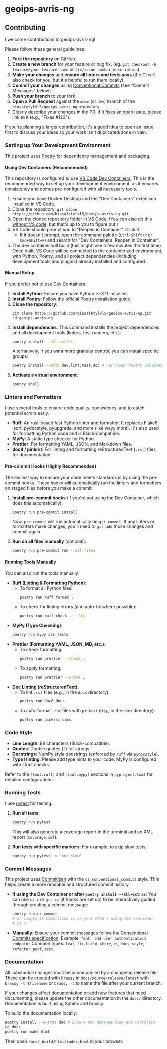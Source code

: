 # geoips-avris-ng


## Contributing

I welcome contributions to geoips-avris-ng!

Please follow these general guidelines:

1.  **Fork the repository** on GitHub.
2.  **Create a new branch** for your feature or bug fix. (eg. `git checkout -b feature/your-feature-name` or `fix/issue-number-description`)
3.  **Make your changes** and **ensure all linters and tests pass** (the CI will also check for you, but it's helpful to run them locally).
4.  **Commit your changes** using [Conventional Commits](https://www.conventionalcommits.org/) (see "Commit Messages" below).
5.  **Push your branch** to your fork.
6.  **Open a Pull Request** against the `main` (or `dev`) branch of the `biosafetylvl5/geoips-avris-ng` repository.
7.  Clearly describe your changes in the PR. If it fixes an open issue, please link to it (e.g., "Fixes #123").

If you're planning a larger contribution, it's a good idea to open an issue first to discuss your ideas so your work isn't duplicated/done in vain.

### Setting up Your Development Environment

This project uses [Poetry](https://python-poetry.org/) for dependency management and packaging.

#### Using Dev Containers (Recommended)

This repository is configured to use [VS Code Dev Containers](https://code.visualstudio.com/docs/devcontainers/containers). This is the recommended way to set up your development environment, as it ensures consistency and comes pre-configured with all necessary tools.

1.  Ensure you have Docker Desktop and the "Dev Containers" extension installed in VS Code.
2.  Clone the repository: `git clone https://github.com/biosafetylvl5/geoips-avris-ng.git`
3.  Open the cloned repository folder in VS Code. (You can also do this [without VS code](https://github.com/devcontainers/cli), but that's up to you to figure out.)
4.  VS Code should prompt you to "Reopen in Container". Click it.
    *   If it doesn't prompt, open the command palette (`Ctrl+Shift+P` or `Cmd+Shift+P`) and search for "Dev Containers: Reopen in Container".
5.  The dev container will build (this might take a few minutes the first time). Once built, VS Code will be connected to the containerized environment, with Python, Poetry, and all project dependencies (including development tools and plugins) already installed and configured.

#### Manual Setup

If you prefer not to use Dev Containers:

1.  **Install Python**: Ensure you have Python >=3.11 installed.
2.  **Install Poetry**: Follow the [official Poetry installation guide](https://python-poetry.org/docs/#installation).
3.  **Clone the repository**:
    ```bash
    git clone https://github.com/biosafetylvl5/geoips-avris-ng.git
    cd geoips-avris-ng
    ```
4.  **Install dependencies**: This command installs the project dependencies and all development tools (linters, test runners, etc.).
    ```bash
    poetry install --all-extras
    ```
    Alternatively, if you want more granular control, you can install specific groups:
    ```bash
    poetry install --with dev,lint,test,doc # For newer Poetry versions
    ```
5.  **Activate a virtual environment**:
    ```bash
    poetry shell
    ```

### Linters and Formatters

I use several tools to ensure code quality, consistency, and to catch potential errors early.

*   **Ruff**: An rust-based fast Python linter and formatter. It replaces Flake8, isort, pydocstyle, pyupgrade, and more (like wayy more). It's also used for formatting Python code and is Black-compatible.
*   **MyPy**: A static type checker for Python.
*   **Prettier**: For formatting YAML, JSON, and Markdown files.
*   **doc8 / pinkrst**: For linting and formatting reStructuredText (`.rst`) files for documentation.

#### Pre-commit Hooks (Highly Recommended)

The easiest way to ensure your code meets standards is by using the pre-commit hooks. These hooks will automatically run the linters and formatters on staged files before you make a commit.

1.  **Install pre-commit hooks** (if you're not using the Dev Container, which does this automatically):
    ```bash
    poetry run pre-commit install
    ```
    Now, `pre-commit` will run automatically on `git commit`. If any linters or formatters make changes, you'll need to `git add` those changes and commit again.

2.  **Run on all files manually** (optional):
    ```bash
    poetry run pre-commit run --all-files
    ```

#### Running Tools Manually

You can also run the tools manually:

*   **Ruff (Linting & Formatting Python)**:
    *   To format all Python files:
        ```bash
        poetry run ruff format .
        ```
    *   To check for linting errors (and auto-fix where possible):
        ```bash
        poetry run ruff check . --fix
        ```
*   **MyPy (Type Checking)**:
    ```bash
    poetry run mypy src tests
    ```
*   **Prettier (Formatting YAML, JSON, MD, etc.)**:
    *   To check formatting:
        ```bash
        poetry run prettier --check .
        ```
    *   To apply formatting:
        ```bash
        poetry run prettier --write .
        ```
*   **Doc Linting (reStructuredText)**:
    *   To lint `.rst` files (e.g., in the `docs` directory):
        ```bash
        poetry run doc8 docs
        ```
    *   To auto-format `.rst` files with `pinkrst` (e.g., in the `docs` directory):
        ```bash
        poetry run pinkrst docs
        ```

### Code Style

 *  **Line Length**: 88 characters (Black-compatible).
 *  **Quotes**: Double quotes (`"`) for strings.
 *  **Docstrings**: NumPy style docstrings (enforced by `ruff` via `pydocstyle`).
 *  **Type Hinting**: Please add type hints to your code. MyPy is configured with strict checks.

Refer to the `[tool.ruff]` and `[tool.mypy]` sections in `pyproject.toml` for detailed configurations.

### Running Tests

I use [pytest](https://docs.pytest.org/) for testing.

1.  **Run all tests**:
    ```bash
    poetry run pytest
    ```
    This will also generate a coverage report in the terminal and an XML report (`coverage.xml`).

2.  **Run tests with specific markers**:
    For example, to skip slow tests:
    ```bash
    poetry run pytest -m "not slow"
    ```

### Commit Messages

This project uses [Commitizen](https://commitizen-tools.github.io/commitizen/) with the `cz_conventional_commits` style. This helps create a more readable and structured commit history.

* **If using the Dev Container or after `poetry install --all-extras`**:
    You can use `cz c` or `git cz` (if hooks are set up) to be interactively guided through creating a commit message:
    ```bash
    poetry run cz commit
    # or simply if commitizen is on your PATH / using dev container
    # cz c
    ```
* **Manually**:
    Ensure your commit messages follow the [Conventional Commits specification](https://www.conventionalcommits.org/en/v1.0.0/).
    Example: `feat: add user authentication endpoint`
    Common types: `feat`, `fix`, `build`, `chore`, `ci`, `docs`, `style`, `refactor`, `perf`, `test`.

### Documentation

All substantial changes must be accompanied by a changelog release file. These can be created with [`brassy`](https://biosafetylvl5.github.io/brassy/) in `docs/source/release/latest` with `brassy -t $filename` or `brassy -t` to name the file after your current branch.

If your changes affect documentation or add new features that need documenting, please update the other documentation in the `docs/` directory. Documentation is built using Sphinx and brassy.

To build the documentation locally:
```bash
poetry install --extras doc # Ensure doc dependencies are installed
cd docs
poetry run make html
```

Then open `docs/_build/html/index.html` in your browser.
